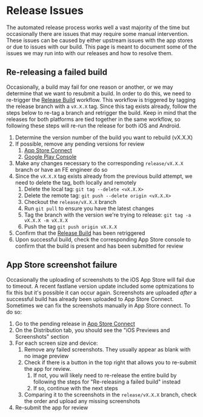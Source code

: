 # Release Issues

The automated release process works well a vast majority of the time but occasionally there are issues that may require some manual intervention. These issues can be caused by either upstream issues with the app stores or due to issues with our build. This page is meant to document some of the issues we may run into with our releases and how to resolve them.

## Re-releasing a failed build
Occasionally, a build may fail for one reason or another, or we may determine that we want to resubmit a build. In order to do this, we need to re-trigger the [Release Build](https://department-of-veterans-affairs.github.io/va-mobile-app/docs/Engineering/DevOps/Automation%20Code%20Docs/GitHub%20Actions/BuildReleaseWorkflows#release-build-release_build) workflow. This workflow is triggered by tagging the release branch with a `vX.X.X` tag. Since this tag exists already, follow the steps below to re-tag a branch and retrigger the build. Keep in mind that the releases for both platforms are tied together in the same workflow, so following these steps will re-run the release for both iOS and Android.


1. Determine the version number of the build you want to rebuild (vX.X.X)
1. If possible, remove any pending versions for review
   1. [App Store Connect](https://appstoreconnect.apple.com/apps/1559609596/distribution)
   1. [Google Play Console](https://play.google.com/console/u/0/developers/7507611851470273082/app/4974294731909201030/releases/overview)
1. Make any changes necessary to the corresponding `release/vX.X.X` branch or have an FE engineer do so
1. Since the `vX.X.X` tag exists already from the previous build attempt, we need to delete the tag, both locally and remotely
    1. Delete the local tag: `git tag --delete <vX.X.X>`
    1. Delete the remote tag: `git push --delete origin <vX.X.X>`
    1. Checkout the `release/vX.X.X` branch
    1. Run `git pull` to ensure you have the latest changes
    1. Tag the branch with the version we're trying to release: `git tag -a vX.X.X -m vX.X.X`
    1. Push the tag `git push origin vX.X.X`
1. Confirm that the [Release Build](https://github.com/department-of-veterans-affairs/va-mobile-app/actions/workflows/release_build.yml) has been retriggered
1. Upon successful build, check the corresponding App Store console to confirm that the build is present and has been submitted for review


## App Store screenshot failure
Occasionally the uploading of screenshots to the iOS App Store will fail due to timeout. A recent fastlane version update included some optmizations to fix this but it's possible it can occur again. Screenshots are uploaded _after_ a successful build has already been uploaded to App Store Connect. Sometimes we can fix the screenshots manually in App Store connect. To do so:
1. Go to the pending release in [App Store Connect](https://appstoreconnect.apple.com/apps/1559609596/distribution)
1. On the Distribution tab, you should see the "iOS Previews and Screenshots" section
1. For each screen size and device:
    1. Remove any failed screenshots. They usually appear as blank with no image preview
    1. Check if there is a button in the top right that allows you to re-submit the app for review. 
        1. If not, you will likely need to re-release the entire build by following the steps for "Re-releasing a failed build" instead
        1. If so, continue with the next steps
    1. Comparing it to the screenshots in the `release/vX.X.X` branch, check the order and upload any missing screenshots
1. Re-submit the app for review
